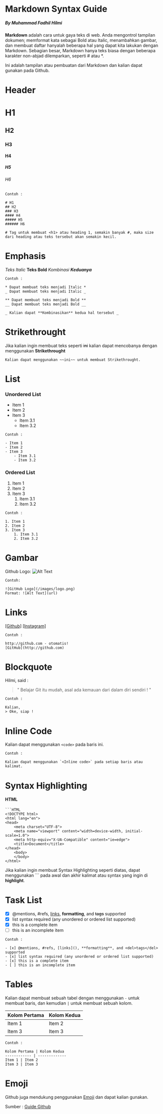 # **Markdown Syntax Guide**
##### By Muhammad Fadhil Hilmi

**Markdown** adalah cara untuk gaya teks di web. Anda mengontrol tampilan dokumen; memformat kata sebagai Bold atau Italic, menambahkan gambar, dan membuat daftar hanyalah beberapa hal yang dapat kita lakukan dengan Markdown. Sebagian besar, Markdown hanya teks biasa dengan beberapa karakter non-abjad dilemparkan, seperti # atau *.

Ini adalah tampilan atau pembuatan dari Markdown dan kalian dapat gunakan pada Github.

# **Header**
# H1
## H2
### H3
#### H4
##### H5
###### H6
```
Contoh :

# H1
## H2
### H3
#### H4
##### H5
###### H6
```
```
# Tag untuk membuat <h1> atau heading 1, semakin banyak #, maka size dari heading atau teks tersebut akan semakin kecil.
```
# **Emphasis**
*Teks Italic*
**Teks Bold**
_Kombinasi **Keduanya**_
```
Contoh :

* Dapat membuat teks menjadi Italic *
_ Dapat membuat teks menjadi Italic _

** Dapat membuat teks menjadi Bold **
__ Dapat membuat teks menjadi Bold __

_ Kalian dapat **Kombinasikan** kedua hal tersebut _
```
# **Strikethrought**
Jika kalian ingin membuat teks seperti ~~ini~~ kalian dapat mencobanya dengan menggunakan **Strikethrought**
```
Kalian dapat menggunakan ~~ini~~ untuk membuat Strikethrought.
```
# **List**
### Unordered List
- Item 1
- Item 2
- Item 3
  - Item 3.1
  - Item 3.2
```
Contoh :

- Item 1
- Item 2
- Item 3
    - Item 3.1
    - Item 3.2
```

### Ordered List
1. Item 1
2. Item 2
3. Item 3
   1. Item 3.1
   2. Item 3.2
```
Contoh : 

1. Item 1
2. Item 2
3. Item 3
    1. Item 3.1
    2. Item 3.2
```

# **Gambar**
Github Logo: ![Alt Text](https://lh3.googleusercontent.com/proxy/tpJxN4PRiRXE81MMBffTNo6YsFnE41ZF-VvV8x1BW5-zDIbnhDtuX5MEM0cNoJvxd3dGcJA7cGrqp5bdhrU9TPKd2WLd0tMKg1lEDNMhik_1aZV3NDohfPo)

```
Contoh:

![GitHub Logo](/images/logo.png)
Format: ![Alt Text](url)
```

# **Links**
[[Github]](https://github.com/hlmy27)
[[Instagram]](https://www.instagram.com/fdhlmi_27/)

```
Contoh :

http://github.com - otomatis!
[GitHub](http://github.com)
```
# **Blockquote**
Hilmi, said :
> " Belajar Git itu mudah, asal ada kemauan dari dalam diri sendiri ! "

```
Contoh :

Kalian, 
> Oke, siap !
```
# **Inline Code**
Kalian dapat menggunakan `<code>` pada baris ini.
```
Contoh : 

Kalian dapat menggunakan `<Inline code>` pada setiap baris atau kalimat.
```
# **Syntax Highlighting**
#### HTML
```
```HTML
<!DOCTYPE html>
<html lang="en">
<head>
    <meta charset="UTF-8">
    <meta name="viewport" content="width=device-width, initial-scale=1.0">
    <meta http-equiv="X-UA-Compatible" content="ie=edge">
    <title>Document</title>
</head>
    <body>
    </body>
</html>
```

Jika kalian ingin membuat Syntax Highlighting seperti diatas, dapat menggunakan ``` pada awal dan akhir kalimat atau syntax yang ingin di **highlight**.
# **Task List**
- [x] @mentions, #refs, [links](), **formatting**, and <del>tags</del> supported
- [x] list syntax required (any unordered or ordered list supported)
- [x] this is a complete item
- [ ] this is an incomplete item

```
Contoh : 

- [x] @mentions, #refs, [links](), **formatting**, and <del>tags</del> supported
- [x] list syntax required (any unordered or ordered list supported)
- [x] this is a complete item
- [ ] this is an incomplete item
```
# **Tables**
Kalian dapat membuat sebuah tabel dengan menggunakan ```-``` untuk membuat baris, dan kemudian ```|``` untuk membuat sebuah kolom.

Kolom Pertama | Kolom Kedua
------------ | -------------
Item 1 | Item 2
Item 3 | Item 3

```
Contoh :

Kolom Pertama | Kolom Kedua
------------ | -------------
Item 1 | Item 2
Item 3 | Item 3
```

# **Emoji**
Github juga mendukung penggunakan [Emoji](https://help.github.com/en/github/writing-on-github/basic-writing-and-formatting-syntax#using-emoji) dan dapat kalian gunakan.

Sumber : [Guide Github](https://guides.github.com/features/mastering-markdown/)